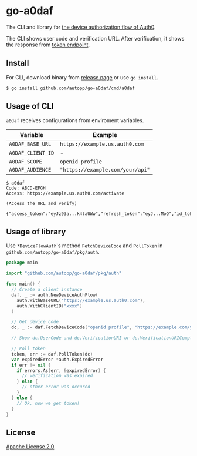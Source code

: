 # go-a0daf

The CLI and library for [the device authorization flow of Auth0](https://auth0.com/docs/get-started/authentication-and-authorization-flow/call-your-api-using-the-device-authorization-flow).

The CLI shows user code and verification URL. After verification, it shows the response from [token endpoint](https://auth0.com/docs/api/authentication#device-authorization-flow48).

## Install

For CLI, download binary from [release page](https://github.com/autopp/go-a0daf/releases) or use `go install`.

```
$ go install github.com/autopp/go-a0daf/cmd/a0daf
```

## Usage of CLI

`a0daf` receives configurations from enviroment variables.

| Variable | Example |
| --- | -- |
| `A0DAF_BASE_URL` | `https://example.us.auth0.com` |
| `A0DAF_CLIENT_ID` | - |
| `A0DAF_SCOPE` | `openid profile` |
| `A0DAF_AUDIENCE` | `"https://example.com/your/api"` |

```
$ a0daf
Code: ABCD-EFGH
Access: https://example.us.auth0.com/activate

(Access the URL and verify)

{"access_token":"eyJz93a...k4laUWw","refresh_token":"eyJ...MoQ","id_token":"eyJ...0NE","token_type":"Bearer","expires_in":86400}
```

## Usage of library

Use `*DeviceFlowAuth`'s method `FetchDeviceCode` and `PollToken` in `github.com/autopp/go-a0daf/pkg/auth`.

```go
package main

import "github.com/autopp/go-a0daf/pkg/auth"

func main() {
  // Create a client instance
  daf, _ := auth.NewDeviceAuthFlow(
    auth.WithBaseURL("https://example.us.auth0.com"),
    auth.WithClientID("xxxx")
  )

  // Get device code
  dc, _ := daf.FetchDeviceCode("openid profile", "https://example.com/your/api")

  // Show dc.UserCode and dc.VerificationURI or dc.VerificationURIComplete

  // Poll token
  token, err := daf.PollToken(dc)
  var expiredError *auth.ExpiredError
  if err != nil {
    if errors.As(err, &expiredError) {
      // verification was expired
    } else {
      // other error was occured
    }
  } else {
    // Ok, now we get token!
  }
}
```

## License

[Apache License 2.0](LICENSE)
